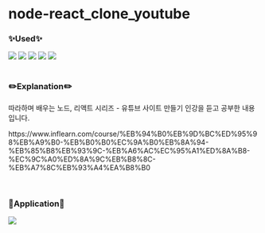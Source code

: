 # node-react_clone_youtube

<h3>✨Used✨</h3>
<div>
  <img src="https://img.shields.io/badge/Node.js-339933?style=for-the-badge&logo=Node.js&logoColor=white"/>
  <img src="https://img.shields.io/badge/React-61DAFB?style=for-the-badge&logo=React&logoColor=white"/>
  <img src="https://img.shields.io/badge/AntDesign-0170FE?style=for-the-badge&logo=AntDesign&logoColor=white"/>
  <img src="https://img.shields.io/badge/MongoDB-47A248?style=for-the-badge&logo=MongoDB&logoColor=white"/>
  <img src="https://img.shields.io/badge/FFmpeg-007808?style=for-the-badge&logo=FFmpeg&logoColor=white"/>
</div>
<br/>
<h3>✏️Explanation✏️</h3>
<div>
  <p> 따라하며 배우는 노드, 리액트 시리즈 - 유튜브 사이트 만들기 인강을 듣고 공부한 내용입니다.</p>
  <p> https://www.inflearn.com/course/%EB%94%B0%EB%9D%BC%ED%95%98%EB%A9%B0-%EB%B0%B0%EC%9A%B0%EB%8A%94-%EB%85%B8%EB%93%9C-%EB%A6%AC%EC%95%A1%ED%8A%B8-%EC%9C%A0%ED%8A%9C%EB%B8%8C-%EB%A7%8C%EB%93%A4%EA%B8%B0</p>
</div>
<br/>
<h3>👀Application👀</h3>
<div>
  <a href="https://rnrn99-clone-youtube.herokuapp.com/">
    <img src="https://img.shields.io/badge/Heroku-430098?style=for-the-badge&logo=Heroku&logoColor=white"/>
  </a>
</div>



